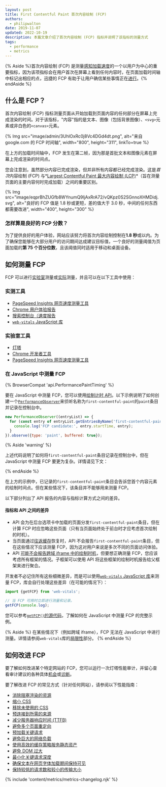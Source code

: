 ```yaml
---
layout: post
title: First Contentful Paint 首次内容绘制 (FCP)
authors:
  - philipwalton
date: 2019-11-07
updated: 2022-10-19
description: 本篇文章介绍了首次内容绘制 (FCP) 指标并说明了该指标的测量方式
tags:
  - performance
  - metrics
---
```


{% Aside %}首次内容绘制 (FCP) 是测量[感知加载速度](/user-centric-performance-metrics/#types-of-metrics)的一个以用户为中心的重要指标，因为该项指标会在用户首次在屏幕上看到任何内容时，在页面加载时间轴中标记出相应的点，迅捷的 FCP 有助于让用户确信某些事情正在[进行](/user-centric-performance-metrics/#questions)。{% endAside %}

## 什么是 FCP？

首次内容绘制 (FCP) 指标测量页面从开始加载到页面内容的任何部分在屏幕上完成渲染的时间。对于该指标，"内容"指的是文本、图像（包括背景图像）、`<svg>`元素或非白色的`<canvas>`元素。

{% Img src="image/admin/3UhlOxRc0j8Vc4DGd4dt.png", alt="来自 google.com 的 FCP 时间轴", width="800", height="311", linkTo=true %}

在上方的加载时间轴中，FCP 发生在第二帧，因为那是首批文本和图像元素在屏幕上完成渲染的时间点。

您会注意到，虽然部分内容已完成渲染，但并非所有内容都已经完成渲染。这是*首次*内容绘制 (FCP) 与*[Largest Contentful Paint 最大内容绘制 (LCP)](/lcp/)*（旨在测量页面的主要内容何时完成加载）之间的重要区别。

<picture>
  <source srcset="{{ "image/eqprBhZUGfb8WYnumQ9ljAxRrA72/V1mtKJenViYAhn05WxqR.svg" | imgix }}" media="(min-width: 640px)" width="400", height="100">
  {% Img src="image/eqprBhZUGfb8WYnumQ9ljAxRrA72/vQKpz0S2SGnnoXHMDidj.svg", alt="良好的 FCP 值是 1.8 秒或更短，差的值大于 3.0 秒，中间的任何东西都需要改进", width="400", height="300" %}
</picture>

### 怎样算是良好的 FCP 分数？

为了提供良好的用户体验，网站应该努力将首次内容绘制控制在**1.8 秒**或以内。为了确保您能够在大部分用户的访问期间达成建议目标值，一个良好的测量阈值为页面加载的**第 75 个百分位数**，且该阈值同时适用于移动和桌面设备。

## 如何测量 FCP

FCP 可以进行[实验室](/user-centric-performance-metrics/#in-the-lab)测量或[实际](/user-centric-performance-metrics/#in-the-field)测量，并且可以在以下工具中使用：

### 实测工具

- [PageSpeed Insights 网页速度测量工具](https://pagespeed.web.dev/)
- [Chrome 用户体验报告](https://developer.chrome.com/docs/crux/)
- [搜索控制台（速度报告](https://webmasters.googleblog.com/2019/11/search-console-speed-report.html)
- [`web-vitals` JavaScript 库](https://github.com/GoogleChrome/web-vitals)

### 实验室工具

- [灯塔](https://developer.chrome.com/docs/lighthouse/overview/)
- [Chrome 开发者工具](https://developer.chrome.com/docs/devtools/)
- [PageSpeed Insights 网页速度测量工具](https://pagespeed.web.dev/)

### 在 JavaScript 中测量 FCP

{% BrowserCompat 'api.PerformancePaintTiming' %}

要在 JavaScript 中测量 FCP，您可以使用[绘制计时 API](https://w3c.github.io/paint-timing/)。以下示例说明了如何创建一个[`PerformanceObserver`](https://developer.mozilla.org/docs/Web/API/PerformanceObserver)来侦听名称为`first-contentful-paint`的`paint`条目并记录在控制台中。

```js
new PerformanceObserver((entryList) => {
  for (const entry of entryList.getEntriesByName('first-contentful-paint')) {
    console.log('FCP candidate:', entry.startTime, entry);
  }
}).observe({type: 'paint', buffered: true});
```

{% Aside 'warning' %}

上述代码说明了如何将`first-contentful-paint`条目记录在控制台中，但在 JavaScript 中测量 FCP 要更为复杂。详情请见下文：

{% endAside %}

在上方的示例中，已记录的`first-contentful-paint`条目会告诉您首个内容元素的绘制时间点。但在某些情况下，该条目并不能够用来测量 FCP。

以下部分列出了 API 报告的内容与指标计算方式之间的差异。

#### 指标和 API 之间的差异

- API 会为在后台选项卡中加载的页面分发`first-contentful-paint`条目，但在计算 FCP 时应忽略这些页面（只有当页面始终处于前台时才应考虑首次绘制的时机）。
- 当页面通过[往返缓存](/bfcache/#impact-on-core-web-vitals)恢复时，API 不会报告`first-contentful-paint`条目，但在这些情况下应该测量 FCP，因为这对用户来说是多次不同的页面访问体验。
- API [可能不会报告跨域 iframe 中的绘制时机](https://w3c.github.io/paint-timing/#:~:text=cross-origin%20iframes)，但要想正确测量 FCP，您应该考虑所有框架的情况。子框架可以使用 API 将这些框架的绘制时机报告给父框架来进行聚合。

开发者不必记住所有这些细微差异，而是可以使用[`web-vitals` JavaScript 库](https://github.com/GoogleChrome/web-vitals)来测量 FCP，库会自行处理这些差异（在可能的情况下）：

```js
import {getFCP} from 'web-vitals';

// 当 FCP 可用时立即进行测量和记录。
getFCP(console.log);
```

您可以参考[`getFCP()`的源代码](https://github.com/GoogleChrome/web-vitals/blob/main/src/getFCP.ts)，了解如何在 JavaScript 中测量 FCP 的完整示例。

{% Aside %}
在某些情况下（例如跨域 iframe），FCP 无法在 JavaScript 中进行测量。详情请参阅`web-vitals`库的[局限性](https://github.com/GoogleChrome/web-vitals#limitations)部分。
{% endAside %}

## 如何改进 FCP

要了解如何改进某个特定网站的 FCP，您可以运行一次灯塔性能审计，并留心查看审计建议的各种具体[机会](https://developer.chrome.com/docs/lighthouse/performance/#opportunities)或[诊断](https://developer.chrome.com/docs/lighthouse/performance/#diagnostics)。

要了解改进 FCP 的常见方式（针对任何网站），请参阅以下性能指南：

- [消除阻塞渲染的资源](/render-blocking-resources/)
- [缩小 CSS](/unminified-css/)
- [移除未使用的 CSS](/unused-css-rules/)
- [预连接到所需的来源](/uses-rel-preconnect/)
- [减少服务器响应时间 (TTFB)](/ttfb/)
- [避免多个页面重定向](/redirects/)
- [预加载关键请求](/uses-rel-preload/)
- [避免巨大的网络负载](/total-byte-weight/)
- [使用高效的缓存策略服务静态资产](/uses-long-cache-ttl/)
- [避免 DOM 过大](https://developer.chrome.com/docs/lighthouse/performance/dom-size/)
- [最小化关键请求深度](https://developer.chrome.com/docs/lighthouse/performance/critical-request-chains/)
- [确保文本在网页字体加载期间保持可见](/font-display/)
- [保持较低的请求数和较小的传输大小](/resource-summary/)

{% include 'content/metrics/metrics-changelog.njk' %}
